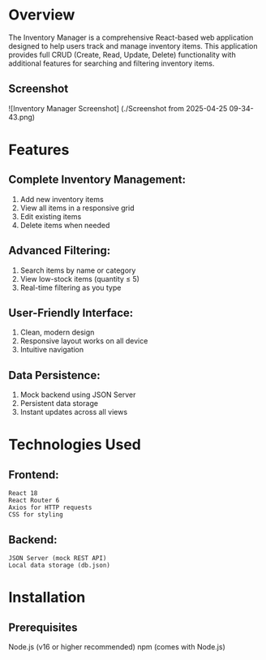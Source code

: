 # Overview
The Inventory Manager is a comprehensive React-based web application designed to help users track and manage inventory items. This application provides full CRUD (Create, Read, Update, Delete) functionality with additional features for searching and filtering inventory items.

## Screenshot

![Inventory Manager Screenshot] (./Screenshot from 2025-04-25 09-34-43.png)

# Features
 ## Complete Inventory Management:
   1. Add new inventory items
   2. View all items in a responsive grid
   3. Edit existing items
   4. Delete items when needed

 ## Advanced Filtering:
   1. Search items by name or category
   2. View low-stock items (quantity ≤ 5)
   3. Real-time filtering as you type

 ## User-Friendly Interface:

   1. Clean, modern design
   2. Responsive layout works on all device
   3. Intuitive navigation

 ## Data Persistence:
   1. Mock backend using JSON Server
   2. Persistent data storage
   3. Instant updates across all views

# Technologies Used
  ## Frontend:
    React 18
    React Router 6
    Axios for HTTP requests
    CSS for styling

  ## Backend:
    JSON Server (mock REST API)
    Local data storage (db.json)

# Installation
## Prerequisites
   Node.js (v16 or higher recommended)
   npm (comes with Node.js)

